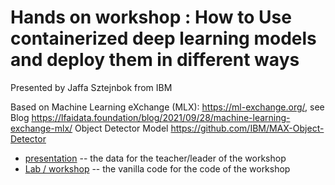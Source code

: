 # 
# Hands on workshop : How to Use containerized deep learning models and deploy them in different ways 
  Presented by Jaffa Sztejnbok from  IBM
  
  Based on Machine Learning eXchange (MLX): https://ml-exchange.org/, see Blog https://lfaidata.foundation/blog/2021/09/28/machine-learning-exchange-mlx/
  Object Detector Model  https://github.com/IBM/MAX-Object-Detector

- [presentation](./presentation) -- the data for the teacher/leader of the workshop
- [Lab / workshop](./workshop) -- the vanilla code for the code of the workshop

